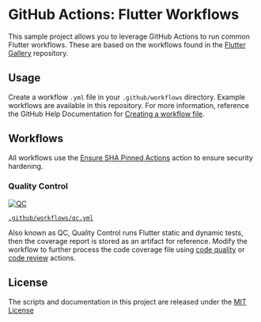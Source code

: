 # GitHub Actions: Flutter Workflows

This sample project allows you to leverage GitHub Actions to run common Flutter workflows. These are based on the workflows found in the [Flutter Gallery](https://github.com/flutter/gallery) repository.

## Usage

Create a workflow `.yml` file in your `.github/workflows` directory. Example workflows are available in this repository. For more information, reference the GitHub Help Documentation for [Creating a workflow file](https://help.github.com/en/articles/configuring-a-workflow#creating-a-workflow-file).

## Workflows

All workflows use the [Ensure SHA Pinned Actions](https://github.com/marketplace/actions/ensure-sha-pinned-actions) action to ensure security hardening.

### Quality Control
[![QC](https://github.com/zgosalvez/github-actions-flutter-workflow/workflows/QC/badge.svg)](https://github.com/zgosalvez/github-actions-flutter-workflow/actions?query=workflow%3AQC)

[`.github/workflows/qc.yml`](workflows/qc.yml)

Also known as QC, Quality Control runs Flutter static and dynamic tests, then the coverage report is stored as an artifact for reference. Modify the workflow to further process the code coverage file using [code quality](https://github.com/marketplace?type=actions) or [code review](https://github.com/marketplace?category=code-review&type=actions) actions.

## License
The scripts and documentation in this project are released under the [MIT License](LICENSE)